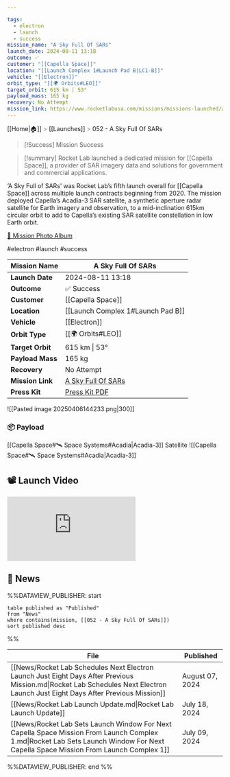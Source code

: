```yaml
---

tags:
  - electron
  - launch
  - success
mission_name: "A Sky Full Of SARs"
launch_date: 2024-08-11 13:18
outcome: ✅
customer: "[[Capella Space]]"
location: "[[Launch Complex 1#Launch Pad B|LC1-B]]"
vehicle: "[[Electron]]"
orbit_type: "[[🌍 Orbits#LEO]]"
target_orbit: 615 km | 53° 
payload_mass: 165 kg  
recovery: No Attempt
mission_link: https://www.rocketlabusa.com/missions/missions-launched/a-sky-full-of-sars/
---
```

[[Home|🏠]]  <span style="color: LightSlateGray">></span>  <span class="no-hover">[[Launches]]</span>  <span style="color: LightSlateGray">></span>  052 - A Sky Full Of SARs

>[!Success] Mission Success

>[!summary]
Rocket Lab launched a dedicated mission for [[Capella Space]], a provider of SAR imagery data and solutions for government and commercial applications.
>
‘A Sky Full of SARs’ was Rocket Lab’s fifth launch overall for [[Capella Space]] across multiple launch contracts beginning from 2020. The mission deployed Capella’s Acadia-3 SAR satellite, a synthetic aperture radar satellite for Earth imagery and observation, to a mid-inclination 615km circular orbit to add to Capella’s existing SAR satellite constellation in low Earth orbit. 
>
[📸 Mission Photo Album](https://www.flickr.com/photos/rocketlab/albums/72177720319376772/)


#electron #launch #success

| **Mission Name** | A Sky Full Of SARs                                                                                |
| ---------------- | ------------------------------------------------------------------------------------------------- |
| **Launch Date**  | 2024-08-11 13:18                                                                                  |
| **Outcome**      | ✅ Success                                                                                         |
| **Customer**     | [[Capella Space]]                                                                                 |
| **Location**     | [[Launch Complex 1#Launch Pad B]]                                                                 |
| **Vehicle**      | [[Electron]]                                                                                      |
| **Orbit Type**   | [[🌍 Orbits#LEO]]                                                                                 |
| **Target Orbit** | 615 km &#124; 53°                                                                                 |
| **Payload Mass** | 165 kg                                                                                            |
| **Recovery**     | No Attempt                                                                                        |
| **Mission Link** | [A Sky Full Of SARs](https://www.rocketlabusa.com/missions/missions-launched/a-sky-full-of-sars/) |
| **Press Kit**    | [Press Kit PDF](https://rocketlabcorp.com/assets/Uploads/FINAL-RL-F52-Capella-Press-Kit.pdf)      |

![[Pasted image 20250406144233.png|300]]


### 📦 Payload

[[Capella Space#🛰️ Space Systems#Acadia|Acadia-3]] Satellite ![[Capella Space#🛰️ Space Systems#Acadia|Acadia-3]]

## 📽️ Launch Video

<div class="responsive-video">
<iframe src="https://www.youtube.com/embed/wFH0ZS2GHd8" title="Rocket Lab&#39;s Electron - A Sky Full Of SARs Mission" frameborder="0" allow="accelerometer; autoplay; clipboard-write; encrypted-media; gyroscope; picture-in-picture; web-share" referrerpolicy="strict-origin-when-cross-origin" allowfullscreen></iframe>     
</div>

## 📰 News
%%DATAVIEW_PUBLISHER: start
```
table published as "Published"
from "News"
where contains(mission, [[052 - A Sky Full Of SARs]])
sort published desc
```
%%

| File                                                                                                                                                                               | Published       |
| ---------------------------------------------------------------------------------------------------------------------------------------------------------------------------------- | --------------- |
| [[News/Rocket Lab Schedules Next Electron Launch Just Eight Days After Previous Mission.md\|Rocket Lab Schedules Next Electron Launch Just Eight Days After Previous Mission]]     | August 07, 2024 |
| [[News/Rocket Lab Launch Update.md\|Rocket Lab Launch Update]]                                                                                                                     | July 18, 2024   |
| [[News/Rocket Lab Sets Launch Window For Next Capella Space Mission From Launch Complex 1.md\|Rocket Lab Sets Launch Window For Next Capella Space Mission From Launch Complex 1]] | July 09, 2024   |

%%DATAVIEW_PUBLISHER: end %%